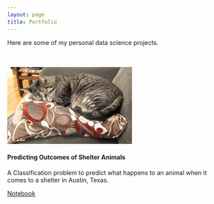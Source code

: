```yaml
---
layout: page
title: Portfolio
---
```


Here are some of my personal data science projects.

<br/>
<br/>

<div class="card-deck">
	<div class="card">
  		<img class="card-img-top" src="/assets/kaggle_shelter2.jpg" alt="Kaggle Shelter Animal Outcomes">
  		<div class="card-block">
    		<h4 class="card-title">Predicting Outcomes of Shelter Animals</h4>
    		<p class="card-text">A Classification problem to predict what happens to an animal
         when it comes to a shelter in Austin, Texas.</p>
  		</div>
      <div class='card-buttons'>
        <a href="/portfolio/kaggle_animal_shelter">Notebook</a>
      </div>
	</div>
</div>
